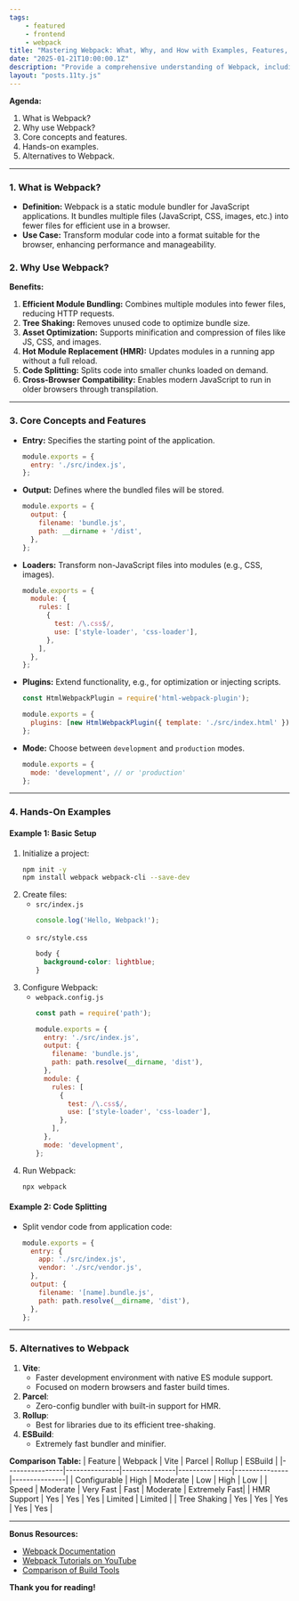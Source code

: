 ```yaml
---
tags: 
    - featured
    - frontend
    - webpack
title: "Mastering Webpack: What, Why, and How with Examples, Features, and Alternatives"
date: "2025-01-21T10:00:00.1Z"
description: "Provide a comprehensive understanding of Webpack, including its purpose, benefits, use cases, practical examples, and comparisons with alternatives."
layout: "posts.11ty.js"
---
```


**Agenda:**
1. What is Webpack?
2. Why use Webpack?
3. Core concepts and features.
4. Hands-on examples.
5. Alternatives to Webpack.

---

### **1. What is Webpack?**
- **Definition:** Webpack is a static module bundler for JavaScript applications. It bundles multiple files (JavaScript, CSS, images, etc.) into fewer files for efficient use in a browser.
- **Use Case:** Transform modular code into a format suitable for the browser, enhancing performance and manageability.

### **2. Why Use Webpack?**
**Benefits:**
1. **Efficient Module Bundling:** Combines multiple modules into fewer files, reducing HTTP requests.
2. **Tree Shaking:** Removes unused code to optimize bundle size.
3. **Asset Optimization:** Supports minification and compression of files like JS, CSS, and images.
4. **Hot Module Replacement (HMR):** Updates modules in a running app without a full reload.
5. **Code Splitting:** Splits code into smaller chunks loaded on demand.
6. **Cross-Browser Compatibility:** Enables modern JavaScript to run in older browsers through transpilation.

---

### **3. Core Concepts and Features**
- **Entry:** Specifies the starting point of the application.
  ```javascript
  module.exports = {
    entry: './src/index.js',
  };
  ```

- **Output:** Defines where the bundled files will be stored.
  ```javascript
  module.exports = {
    output: {
      filename: 'bundle.js',
      path: __dirname + '/dist',
    },
  };
  ```

- **Loaders:** Transform non-JavaScript files into modules (e.g., CSS, images).
  ```javascript
  module.exports = {
    module: {
      rules: [
        {
          test: /\.css$/,
          use: ['style-loader', 'css-loader'],
        },
      ],
    },
  };
  ```

- **Plugins:** Extend functionality, e.g., for optimization or injecting scripts.
  ```javascript
  const HtmlWebpackPlugin = require('html-webpack-plugin');

  module.exports = {
    plugins: [new HtmlWebpackPlugin({ template: './src/index.html' })],
  };
  ```

- **Mode:** Choose between `development` and `production` modes.
  ```javascript
  module.exports = {
    mode: 'development', // or 'production'
  };
  ```

---

### **4. Hands-On Examples**
#### Example 1: Basic Setup
1. Initialize a project:
   ```bash
   npm init -y
   npm install webpack webpack-cli --save-dev
   ```
2. Create files:
   - `src/index.js`
     ```javascript
     console.log('Hello, Webpack!');
     ```
   - `src/style.css`
     ```css
     body {
       background-color: lightblue;
     }
     ```
3. Configure Webpack:
   - `webpack.config.js`
     ```javascript
     const path = require('path');

     module.exports = {
       entry: './src/index.js',
       output: {
         filename: 'bundle.js',
         path: path.resolve(__dirname, 'dist'),
       },
       module: {
         rules: [
           {
             test: /\.css$/,
             use: ['style-loader', 'css-loader'],
           },
         ],
       },
       mode: 'development',
     };
     ```
4. Run Webpack:
   ```bash
   npx webpack
   ```

#### Example 2: Code Splitting
- Split vendor code from application code:
  ```javascript
  module.exports = {
    entry: {
      app: './src/index.js',
      vendor: './src/vendor.js',
    },
    output: {
      filename: '[name].bundle.js',
      path: path.resolve(__dirname, 'dist'),
    },
  };
  ```

---

### **5. Alternatives to Webpack**
1. **Vite**:
   - Faster development environment with native ES module support.
   - Focused on modern browsers and faster build times.
2. **Parcel**:
   - Zero-config bundler with built-in support for HMR.
3. **Rollup**:
   - Best for libraries due to its efficient tree-shaking.
4. **ESBuild**:
   - Extremely fast bundler and minifier.

**Comparison Table:**
| Feature        | Webpack       | Vite          | Parcel        | Rollup        | ESBuild       |
|----------------|---------------|---------------|---------------|---------------|---------------|
| Configurable   | High          | Moderate      | Low           | High          | Low           |
| Speed          | Moderate      | Very Fast     | Fast          | Moderate      | Extremely Fast|
| HMR Support    | Yes           | Yes           | Yes           | Limited       | Limited       |
| Tree Shaking   | Yes           | Yes           | Yes           | Yes           | Yes           |

---

**Bonus Resources:**
- [Webpack Documentation](https://webpack.js.org/)
- [Webpack Tutorials on YouTube](https://www.youtube.com/results?search_query=webpack+tutorial)
- [Comparison of Build Tools](https://2023-tools-comparison.com)

**Thank you for reading!**

